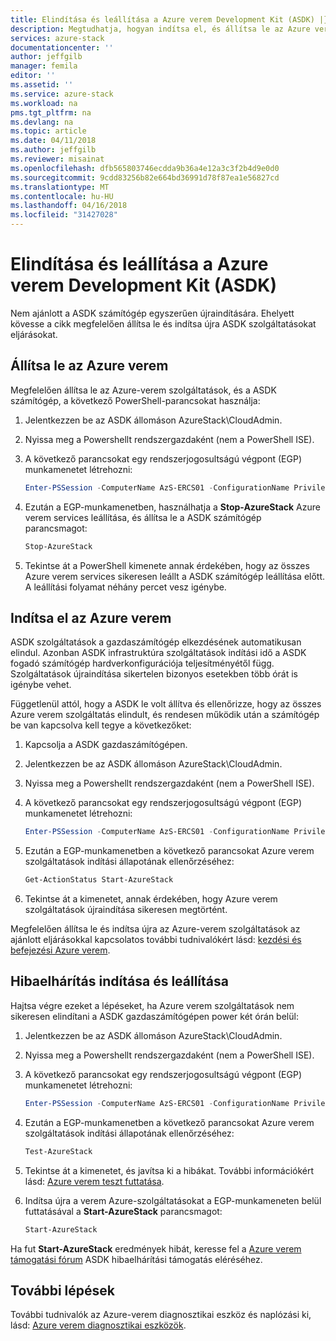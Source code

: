 ```yaml
---
title: Elindítása és leállítása a Azure verem Development Kit (ASDK) |} Microsoft Docs
description: Megtudhatja, hogyan indítsa el, és állítsa le az Azure verem Development Kit (ASDK).
services: azure-stack
documentationcenter: ''
author: jeffgilb
manager: femila
editor: ''
ms.assetid: ''
ms.service: azure-stack
ms.workload: na
pms.tgt_pltfrm: na
ms.devlang: na
ms.topic: article
ms.date: 04/11/2018
ms.author: jeffgilb
ms.reviewer: misainat
ms.openlocfilehash: dfb565803746ecdda9b36a4e12a3c3f2b4d9e0d0
ms.sourcegitcommit: 9cdd83256b82e664bd36991d78f87ea1e56827cd
ms.translationtype: MT
ms.contentlocale: hu-HU
ms.lasthandoff: 04/16/2018
ms.locfileid: "31427028"
---
```

# <a name="start-and-stop-the-azure-stack-development-kit-asdk"></a>Elindítása és leállítása a Azure verem Development Kit (ASDK)
Nem ajánlott a ASDK számítógép egyszerűen újraindítására. Ehelyett kövesse a cikk megfelelően állítsa le és indítsa újra ASDK szolgáltatásokat eljárásokat. 

## <a name="stop-azure-stack"></a>Állítsa le az Azure verem 
Megfelelően állítsa le az Azure-verem szolgáltatások, és a ASDK számítógép, a következő PowerShell-parancsokat használja:

1. Jelentkezzen be az ASDK állomáson AzureStack\CloudAdmin.
2. Nyissa meg a Powershellt rendszergazdaként (nem a PowerShell ISE).
3. A következő parancsokat egy rendszerjogosultságú végpont (EGP) munkamenetet létrehozni: 

   ```powershell
   Enter-PSSession -ComputerName AzS-ERCS01 -ConfigurationName PrivilegedEndpoint
   ```
4. Ezután a EGP-munkamenetben, használhatja a **Stop-AzureStack** Azure verem services leállítása, és állítsa le a ASDK számítógép parancsmagot:

   ```powershell
   Stop-AzureStack
   ```
5. Tekintse át a PowerShell kimenete annak érdekében, hogy az összes Azure verem services sikeresen leállt a ASDK számítógép leállítása előtt. A leállítási folyamat néhány percet vesz igénybe.

## <a name="start-azure-stack"></a>Indítsa el az Azure verem 
ASDK szolgáltatások a gazdaszámítógép elkezdésének automatikusan elindul. Azonban ASDK infrastruktúra szolgáltatások indítási idő a ASDK fogadó számítógép hardverkonfigurációja teljesítményétől függ. Szolgáltatások újraindítása sikertelen bizonyos esetekben több órát is igénybe vehet.

Függetlenül attól, hogy a ASDK le volt állítva és ellenőrizze, hogy az összes Azure verem szolgáltatás elindult, és rendesen működik után a számítógép be van kapcsolva kell tegye a következőket: 

1. Kapcsolja a ASDK gazdaszámítógépen. 
2. Jelentkezzen be az ASDK állomáson AzureStack\CloudAdmin.
3. Nyissa meg a Powershellt rendszergazdaként (nem a PowerShell ISE).
4. A következő parancsokat egy rendszerjogosultságú végpont (EGP) munkamenetet létrehozni:

   ```powershell
   Enter-PSSession -ComputerName AzS-ERCS01 -ConfigurationName PrivilegedEndpoint
   ```
5. Ezután a EGP-munkamenetben a következő parancsokat Azure verem szolgáltatások indítási állapotának ellenőrzéséhez:

   ```powershell
   Get-ActionStatus Start-AzureStack
   ```
6. Tekintse át a kimenetet, annak érdekében, hogy Azure verem szolgáltatások újraindítása sikeresen megtörtént.

Megfelelően állítsa le és indítsa újra az Azure-verem szolgáltatások az ajánlott eljárásokkal kapcsolatos további tudnivalókért lásd: [kezdési és befejezési Azure verem](.\.\azure-stack-start-and-stop.md). 

## <a name="troubleshoot-startup-and-shutdown"></a>Hibaelhárítás indítása és leállítása 
Hajtsa végre ezeket a lépéseket, ha Azure verem szolgáltatások nem sikeresen elindítani a ASDK gazdaszámítógépen power két órán belül:

1. Jelentkezzen be az ASDK állomáson AzureStack\CloudAdmin.
2. Nyissa meg a Powershellt rendszergazdaként (nem a PowerShell ISE).
3. A következő parancsokat egy rendszerjogosultságú végpont (EGP) munkamenetet létrehozni:

   ```powershell
   Enter-PSSession -ComputerName AzS-ERCS01 -ConfigurationName PrivilegedEndpoint
   ```
4. Ezután a EGP-munkamenetben a következő parancsokat Azure verem szolgáltatások indítási állapotának ellenőrzéséhez:

   ```powershell
   Test-AzureStack
   ```
5. Tekintse át a kimenetet, és javítsa ki a hibákat. További információkért lásd: [Azure verem teszt futtatása](.\.\azure-stack-diagnostic-test.md).
6. Indítsa újra a verem Azure-szolgáltatásokat a EGP-munkameneten belül futtatásával a **Start-AzureStack** parancsmagot:

   ```powershell
   Start-AzureStack
   ```

Ha fut **Start-AzureStack** eredmények hibát, keresse fel a [Azure verem támogatási fórum](https://social.msdn.microsoft.com/Forums/en-US/home?forum=azurestack) ASDK hibaelhárítási támogatás eléréséhez. 

## <a name="next-steps"></a>További lépések 
További tudnivalók az Azure-verem diagnosztikai eszköz és naplózási ki, lásd: [Azure verem diagnosztikai eszközök](.\.\azure-stack-diagnostics.md).
